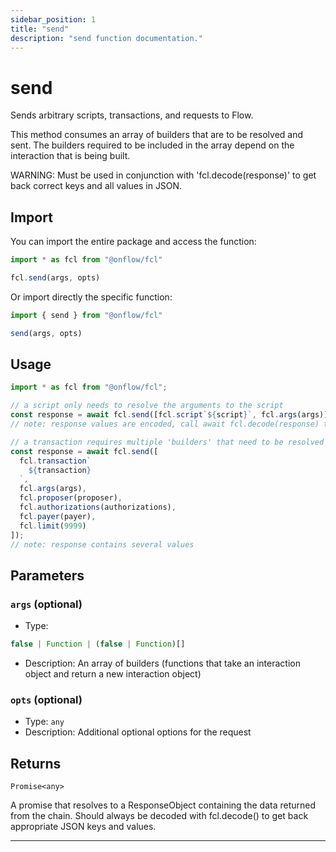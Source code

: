 ```yaml
---
sidebar_position: 1
title: "send"
description: "send function documentation."
---
```


<!-- THIS DOCUMENT IS AUTO-GENERATED FROM [onflow/fcl/../sdk/src/transport/send/send.ts](https://github.com/onflow/fcl-js/tree/master/packages/fcl/../sdk/src/transport/send/send.ts). DO NOT EDIT MANUALLY -->

# send

Sends arbitrary scripts, transactions, and requests to Flow.

This method consumes an array of builders that are to be resolved and sent. The builders required to be included in the array depend on the interaction that is being built.

WARNING: Must be used in conjunction with 'fcl.decode(response)' to get back correct keys and all values in JSON.

## Import

You can import the entire package and access the function:

```typescript
import * as fcl from "@onflow/fcl"

fcl.send(args, opts)
```

Or import directly the specific function:

```typescript
import { send } from "@onflow/fcl"

send(args, opts)
```

## Usage

```typescript
import * as fcl from "@onflow/fcl";

// a script only needs to resolve the arguments to the script
const response = await fcl.send([fcl.script`${script}`, fcl.args(args)]);
// note: response values are encoded, call await fcl.decode(response) to get JSON

// a transaction requires multiple 'builders' that need to be resolved prior to being sent to the chain - such as setting the authorizations.
const response = await fcl.send([
  fcl.transaction`
    ${transaction}
  `,
  fcl.args(args),
  fcl.proposer(proposer),
  fcl.authorizations(authorizations),
  fcl.payer(payer),
  fcl.limit(9999)
]);
// note: response contains several values
```

## Parameters

### `args` (optional)


- Type: 
```typescript
false | Function | (false | Function)[]
```
- Description: An array of builders (functions that take an interaction object and return a new interaction object)

### `opts` (optional)


- Type: `any`
- Description: Additional optional options for the request


## Returns

`Promise<any>`


A promise that resolves to a ResponseObject containing the data returned from the chain. Should always be decoded with fcl.decode() to get back appropriate JSON keys and values.

---